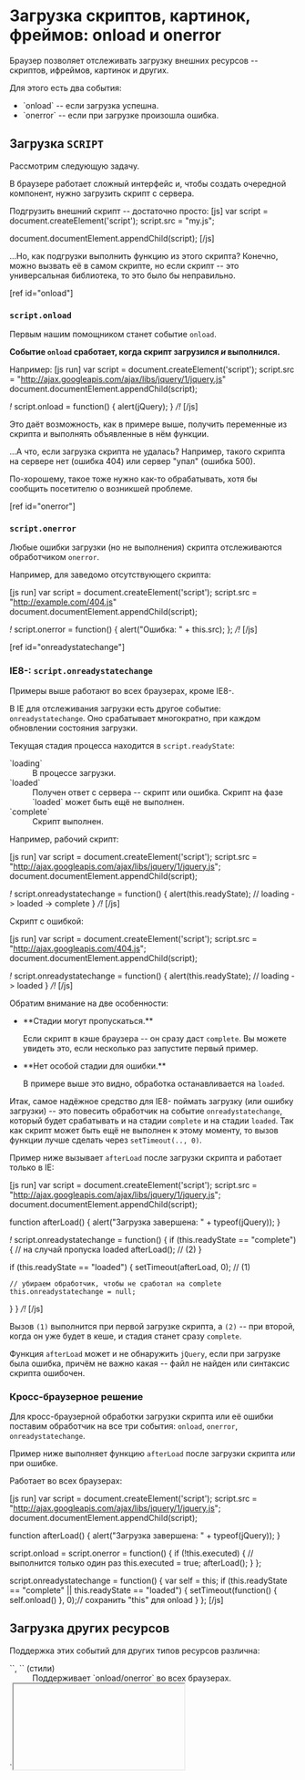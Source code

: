 # Загрузка скриптов, картинок, фреймов: onload и onerror

Браузер позволяет отслеживать загрузку внешних ресурсов -- скриптов, ифреймов, картинок и других.

Для этого есть два события:
<ul>
<li>`onload` -- если загрузка успешна.</li>
<li>`onerror` -- если при загрузке произошла ошибка.</li>
</ul>

## Загрузка `SCRIPT`

Рассмотрим следующую задачу. 

В браузере работает сложный интерфейс и, чтобы создать очередной компонент, нужно загрузить скрипт с сервера.

Подгрузить внешний скрипт -- достаточно просто: 
[js]
var script = document.createElement('script');
script.src = "my.js";

document.documentElement.appendChild(script);
[/js]

...Но, как подгрузки выполнить функцию из этого скрипта? Конечно, можно вызвать её в самом скрипте, но если скрипт -- это универсальная библиотека, то это было бы неправильно.

[ref id="onload"]
### `script.onload`

Первым нашим помощником станет событие `onload`.

**Событие `onload` сработает, когда скрипт загрузился *и* выполнился.**

Например:
[js run]
var script = document.createElement('script');
script.src = "http://ajax.googleapis.com/ajax/libs/jquery/1/jquery.js"
document.documentElement.appendChild(script);

*!*
script.onload = function() {
  alert(jQuery); 
}
*/!*
[/js]

Это даёт возможность, как в примере выше, получить переменные из скрипта и выполнять объявленные в нём функции.

...А что, если загрузка скрипта не удалась? Например, такого скрипта на сервере нет (ошибка 404) или сервер "упал" (ошибка 500). 

По-хорошему, такое тоже нужно как-то обрабатывать, хотя бы сообщить посетителю о возникшей проблеме.

[ref id="onerror"]
### `script.onerror`

Любые ошибки загрузки (но не выполнения) скрипта отслеживаются обработчиком `onerror`.

Например, для заведомо отсутствующего скрипта:

[js run]
var script = document.createElement('script');
script.src = "http://example.com/404.js"
document.documentElement.appendChild(script);

*!*
script.onerror = function() {
  alert("Ошибка: " + this.src); 
};
*/!*
[/js]

[ref id="onreadystatechange"]
### IE8-: `script.onreadystatechange`

Примеры выше работают во всех браузерах, кроме IE8-.

В IE для отслеживания загрузки есть другое событие: `onreadystatechange`. Оно срабатывает многократно, при каждом обновлении состояния загрузки.

Текущая стадия процесса находится в `script.readyState`:
<dl>
<dt>`loading`</dt>
<dd>В процессе загрузки.</dd>
<dt>`loaded`</dt>
<dd>Получен ответ с сервера -- скрипт или ошибка. Скрипт на фазе `loaded` может быть ещё не выполнен.</dd>
<dt>`complete`</dt>
<dd>Скрипт выполнен.</dd>
</dl>

Например, рабочий скрипт:

[js run]
var script = document.createElement('script');
script.src = "http://ajax.googleapis.com/ajax/libs/jquery/1/jquery.js";
document.documentElement.appendChild(script);

*!*
script.onreadystatechange = function() {
  alert(this.readyState); // loading -> loaded -> complete
}
*/!*
[/js]

Скрипт с ошибкой:

[js run]
var script = document.createElement('script');
script.src = "http://ajax.googleapis.com/404.js";
document.documentElement.appendChild(script);

*!*
script.onreadystatechange = function() {
  alert(this.readyState);  // loading -> loaded
}
*/!*
[/js]

Обратим внимание на две особенности:
<ul>
<li>**Стадии могут пропускаться.** 

Если скрипт в кэше браузера -- он сразу даст `complete`. Вы можете увидеть это, если несколько раз запустите первый пример.</li>
<li>**Нет особой стадии для ошибки.** 

В примере выше это видно, обработка останавливается на `loaded`.
</li>
</ul>

Итак, самое надёжное средство для IE8- поймать загрузку (или ошибку загрузки) -- это повесить обработчик на событие `onreadystatechange`, который будет срабатывать и на стадии `complete` и на стадии `loaded`. Так как скрипт может быть ещё не выполнен к этому моменту, то вызов функции лучше сделать через `setTimeout(.., 0)`. 

Пример ниже вызывает `afterLoad` после загрузки скрипта и работает только в IE:

[js run]
var script = document.createElement('script');
script.src = "http://ajax.googleapis.com/ajax/libs/jquery/1/jquery.js";
document.documentElement.appendChild(script);

function afterLoad() {
  alert("Загрузка завершена: " + typeof(jQuery));
}

*!*
script.onreadystatechange = function() {
  if (this.readyState == "complete") { // на случай пропуска loaded
    afterLoad(); // (2)
  }

  if (this.readyState == "loaded") {
    setTimeout(afterLoad, 0);  // (1)
    
    // убираем обработчик, чтобы не сработал на complete
    this.onreadystatechange = null; 
  }
}
*/!*
[/js]

Вызов `(1)` выполнится при первой загрузке скрипта, а `(2)` -- при второй, когда он уже будет в кеше, и стадия станет сразу `complete`.

Функция `afterLoad` может и не обнаружить `jQuery`, если при загрузке была ошибка, причём не важно какая -- файл не найден или синтаксис скрипта ошибочен.

### Кросс-браузерное решение

Для кросс-браузерной обработки загрузки скрипта или её ошибки поставим обработчик на все три события: `onload`, `onerror`, `onreadystatechange`.

Пример ниже выполняет функцию `afterLoad` после загрузки скрипта *или* при ошибке. 

Работает во всех браузерах:

[js run]
var script = document.createElement('script');
script.src = "http://ajax.googleapis.com/ajax/libs/jquery/1/jquery.js";
document.documentElement.appendChild(script);

function afterLoad() {
  alert("Загрузка завершена: " + typeof(jQuery));
}

script.onload = script.onerror = function() {
  if (!this.executed) { // выполнится только один раз
    this.executed = true;
    afterLoad();
  }
};

script.onreadystatechange = function() {
  var self = this;
  if (this.readyState == "complete" || this.readyState == "loaded") {
    setTimeout(function() { self.onload() }, 0);// сохранить "this" для onload
  }
};
[/js]


## Загрузка других ресурсов

Поддержка этих событий для других типов ресурсов различна:

<dl>
<dt>`<img>`, `<link>` (стили)</dt>
<dd>Поддерживает `onload/onerror` во всех браузерах.</dd>
<dt>`<iframe>`</dt>
<dd>Поддерживает `onload` во всех браузерах. Это событие срабатывает как при успешной загрузке, так и при ошибке. 

Обратим внимание, что если `<iframe>` загружается с того же домена, то можно, используя `iframe.contentWindow.document` получить ссылку на документ и поставить обработчик `DOMContentLoaded`. А вот если `<iframe>` -- с другого домена, то так не получится, однако сработает `onload`. 
</dd>
</dl>

## Итого

В этой статье мы рассмотрели события `onload/onerror` для ресурсов.

Их можно обобщить, разделив на рецепты:

<dl>
<dt>Отловить загрузку скрипта (включая ошибку)</dt>
<dd>Ставим обработчики на `onload` + `onerror` + (для IE8-) `onreadystatechange`, как указано в рецепте выше</dd>
<dt>Отловить загрузку картинки `<img>` или стиля `<link>`</dt>
<dd>Ставим обработчики на `onload` + `onerror`
[js]
var img = document.createElement('img');
img.onload = function() { alert("Успех "+this.src };
img.onerror = function() { alert("Ошибка "+this.src };
img.src = ...
[/js]
Изображения начинают загружаться сразу при создании, не нужно их для этого вставлять в HTML.

**Чтобы работало в IE8-, `src` нужно ставить *после* `onload/onerror`.**
</dd>
<dt>Отловить загрузку `<iframe>`</dt>
<dd>Поддерживается только обработчик `onload`. Он сработает, когда `IFRAME` загрузится, со всеми подресурсами, а также в случае ошибки.
</dd>
</dl>

[task id=451]
[task id=492]
[task id=452]
[task id=453]
